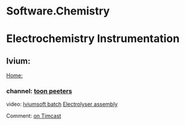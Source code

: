 # Software.Chemistry
# Electrochemistry Instrumentation
## Ivium:
[Home:](https://www.ivium.com/software/)

### channel: [toon peeters](https://www.youtube.com/channel/UCiu-AmjV7j7P7vB12LvvopQ)

video: [Iviumsoft batch](https://youtu.be/WESblOgm3HM) [Electrolyser assembly](https://youtu.be/5ZXQmHEJq5w)

Comment: [on Timcast](https://www.youtube.com/watch?v=LesovOw1zZo&lc=UgzTlNzSD5dUMa3Meet4AaABAg)
